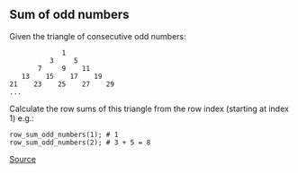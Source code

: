 ## Sum of odd numbers

Given the triangle of consecutive odd numbers:

```text
             1
          3     5
       7     9    11
   13    15    17    19
21    23    25    27    29
...
```

Calculate the row sums of this triangle from the row index (starting at index 1) e.g.:

```text
row_sum_odd_numbers(1); # 1
row_sum_odd_numbers(2); # 3 + 5 = 8
```

[Source](https://www.codewars.com/kata/55fd2d567d94ac3bc9000064/train/python)